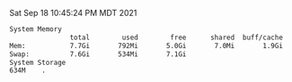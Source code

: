 Sat Sep 18 10:45:24 PM MDT 2021
```bash
System Memory
               total        used        free      shared  buff/cache   available
Mem:           7.7Gi       792Mi       5.0Gi       7.0Mi       1.9Gi       6.6Gi
Swap:          7.6Gi       534Mi       7.1Gi
System Storage
634M	.
```
```bash
